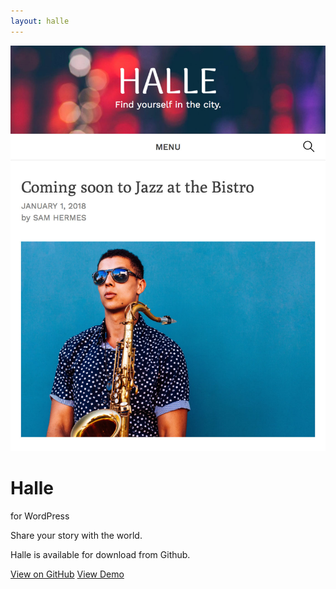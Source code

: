```yaml
---
layout: halle
---
```

<div class="halle-intro">
	<div class="halle-intro-image">
		<img src="/img/projects/screenshot.jpg">
	</div>
	<div class="halle-intro-text">
		<h1>Halle</h1>
		<p class="subhead">for WordPress</p>
		<p>Share your story with the world.</p>
	</div>
</div>

<div class="halle-features">
	<!-- What is Halle for? What is its purpose? Who would want to use it? -->
</div>

<div class="halle-get">
	<p>Halle is available for download from Github.</p>
	<a class="download-link" href="https://github.com/samhermes/halle">View on GitHub</a>
	<a class="demo-link" href="http://samhermes.co/halle-demo">View Demo</a>
</div>

<!-- Link to Halle documentation -->